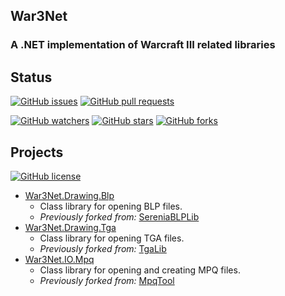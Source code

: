 ## War3Net
### A .NET implementation of Warcraft III related libraries

## Status

[![GitHub issues](https://img.shields.io/github/issues/Drake53/War3Net.svg)](https://github.com/Drake53/War3Net/issues)
[![GitHub pull requests](https://img.shields.io/github/issues-pr/Drake53/War3Net.svg)](https://github.com/Drake53/War3Net/pulls)

[![GitHub watchers](https://img.shields.io/github/watchers/Drake53/War3Net.svg)](https://github.com/Drake53/War3Net/watchers)
[![GitHub stars](https://img.shields.io/github/stars/Drake53/War3Net.svg)](https://github.com/Drake53/War3Net/stargazers)
[![GitHub forks](https://img.shields.io/github/forks/Drake53/War3Net.svg)](https://github.com/Drake53/War3Net/network)

## Projects

[![GitHub license](https://img.shields.io/github/license/Drake53/War3Net.svg)](https://github.com/Drake53/War3Net/blob/master/LICENSE)

- [War3Net.Drawing.Blp](https://github.com/Drake53/War3Net/tree/master/src/War3Net.Drawing.Blp)
    - Class library for opening BLP files.
    - *Previously forked from:* [SereniaBLPLib](https://github.com/WoW-Tools/SereniaBLPLib)
- [War3Net.Drawing.Tga](https://github.com/Drake53/War3Net/tree/master/src/War3Net.Drawing.Tga)
    - Class library for opening TGA files.
    - *Previously forked from:* [TgaLib](https://github.com/shns/TgaLib)
- [War3Net.IO.Mpq](https://github.com/Drake53/War3Net/tree/master/src/War3Net.IO.Mpq)
    - Class library for opening and creating MPQ files.
    - *Previously forked from:* [MpqTool](https://github.com/hazzik/MpqTool)
